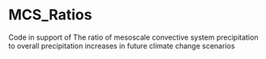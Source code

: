 # MCS_Ratios

Code in support of The ratio of mesoscale convective system precipitation to overall precipitation increases in future climate change scenarios
